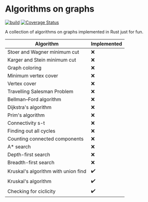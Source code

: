 # Algorithms on graphs

[![build](https://github.com/FilippoFantinato/algorithms-on-graphs/actions/workflows/build.yml/badge.svg?branch=main)](https://github.com/FilippoFantinato/algorithms-on-graphs/actions/workflows/build.yml)
[![Coverage Status](https://coveralls.io/repos/github/FilippoFantinato/algorithms-on-graphs/badge.svg?branch=main&service=github&kill_cache=1)](https://coveralls.io/github/FilippoFantinato/algorithms-on-graphs?branch=main)

A collection of algorithms on graphs implemented in Rust just for fun.

| Algorithm                             | Implemented |
| ------------------------------------- | --- |
| Stoer and Wagner minimum cut          | :x: |
| Karger and Stein minimum cut          | :x: |
| Graph coloring                        | :x: |
| Minimum vertex cover                  | :x: |
| Vertex cover                          | :x: |
| Travelling Salesman Problem           | :x: |
| Bellman–Ford algorithm                | :x: |
| Dijkstra's algorithm                  | :x: |
| Prim's algorithm                      | :x: |
| Connectivity s-t                      | :x: |
| Finding out all cycles                | :x: |
| Counting connected components         | :x: |
| A* search                             | :x: |
| Depth-first search                    | :x: |
| Breadth-first search                  | :x: |
| Kruskal's algorithm with union find   | :heavy_check_mark: |
| Kruskal's algorithm                   | :heavy_check_mark: |
| Checking for ciclicity                | :heavy_check_mark:  |
